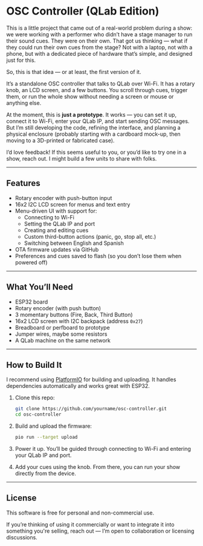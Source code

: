 # OSC Controller (QLab Edition)

This is a little project that came out of a real-world problem during a show:  
we were working with a performer who didn’t have a stage manager to run their sound cues. 
They were on their own. That got us thinking — what if they could run their own cues from the stage? 
Not with a laptop, not with a phone, but with a dedicated piece of hardware that’s simple, and designed just for this.

So, this is that idea — or at least, the first version of it.

It’s a standalone OSC controller that talks to QLab over Wi-Fi. 
It has a rotary knob, an LCD screen, and a few buttons. You scroll through cues, 
trigger them, or run the whole show without needing a screen or mouse or anything else. 

At the moment, this is **just a prototype**. It works — you can set it up, connect it to Wi-Fi, 
enter your QLab IP, and start sending OSC messages. But I’m still developing the code, 
refining the interface, and planning a physical enclosure (probably starting with a cardboard mock-up, 
then moving to a 3D-printed or fabricated case).

I’d love feedback! If this seems useful to you, or you’d like to try one in a show, reach out. 
I might build a few units to share with folks.

---

## Features

- Rotary encoder with push-button input  
- 16x2 I2C LCD screen for menus and text entry  
- Menu-driven UI with support for:
  - Connecting to Wi-Fi
  - Setting the QLab IP and port
  - Creating and editing cues
  - Custom third-button actions (panic, go, stop all, etc.)
  - Switching between English and Spanish
- OTA firmware updates via GitHub
- Preferences and cues saved to flash (so you don’t lose them when powered off)

---

## What You’ll Need

- ESP32 board  
- Rotary encoder (with push button)  
- 3 momentary buttons (Fire, Back, Third Button)  
- 16x2 LCD screen with I2C backpack (address `0x27`)  
- Breadboard or perfboard to prototype  
- Jumper wires, maybe some resistors  
- A QLab machine on the same network

---

## How to Build It

I recommend using [PlatformIO](https://platformio.org/) for building and uploading. 
It handles dependencies automatically and works great with ESP32.

1. Clone this repo:
   ```bash
   git clone https://github.com/yourname/osc-controller.git
   cd osc-controller

2. Build and upload the firmware:

   ```bash
   pio run --target upload
   ```

3. Power it up. You’ll be guided through connecting to Wi-Fi and entering your QLab IP and port.

4. Add your cues using the knob. From there, you can run your show directly from the device.

---

## License

This software is free for personal and non-commercial use.

If you’re thinking of using it commercially or want to integrate it into something you're selling, reach out — I’m open to collaboration or licensing discussions.


